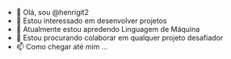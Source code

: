- 👋 Olá, sou @henrigit2
- 👀 Estou interessado em desenvolver projetos
- 🌱 Atualmente estou apredendo Linguagem de Máquina
- 💞️ Estou procurando colaborar em qualquer projeto desafiador
- 📫 Como chegar até mim ...

<!---
henrigit2/henrigit2 is a ✨ special ✨ repository because its `README.md` (this file) appears on your GitHub profile.
You can click the Preview link to take a look at your changes.
--->
